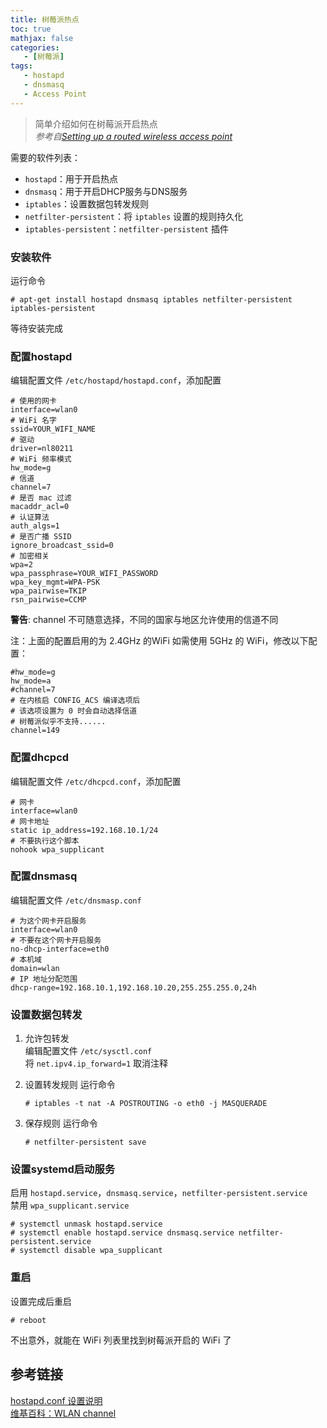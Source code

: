 ```yaml
---
title: 树莓派热点
toc: true
mathjax: false
categories:
   - [树莓派]
tags:
   - hostapd
   - dnsmasq
   - Access Point
---
```


> 简单介绍如何在树莓派开启热点  
> *参考自[Setting up a routed wireless access point](https://www.raspberrypi.org/documentation/computers/configuration.html#setting-up-a-routed-wireless-access-point)*

需要的软件列表：
- `hostapd`：用于开启热点
- `dnsmasq`：用于开启DHCP服务与DNS服务
- `iptables`：设置数据包转发规则
- `netfilter-persistent`：将 `iptables` 设置的规则持久化
- `iptables-persistent`：`netfilter-persistent` 插件

### 安装软件
运行命令
```shell
# apt-get install hostapd dnsmasq iptables netfilter-persistent iptables-persistent
```
等待安装完成

### 配置hostapd
编辑配置文件 `/etc/hostapd/hostapd.conf`，添加配置
```
# 使用的网卡
interface=wlan0
# WiFi 名字
ssid=YOUR_WIFI_NAME
# 驱动
driver=nl80211
# WiFi 频率模式
hw_mode=g
# 信道
channel=7
# 是否 mac 过滤
macaddr_acl=0
# 认证算法
auth_algs=1
# 是否广播 SSID
ignore_broadcast_ssid=0
# 加密相关
wpa=2
wpa_passphrase=YOUR_WIFI_PASSWORD
wpa_key_mgmt=WPA-PSK
wpa_pairwise=TKIP
rsn_pairwise=CCMP
```
**警告**:
channel 不可随意选择，不同的国家与地区允许使用的信道不同  

注：上面的配置启用的为 2.4GHz 的WiFi
如需使用 5GHz 的 WiFi，修改以下配置：
```
#hw_mode=g
hw_mode=a
#channel=7
# 在内核启 CONFIG_ACS 编译选项后
# 该选项设置为 0 时会自动选择信道
# 树莓派似乎不支持......
channel=149
```


### 配置dhcpcd
编辑配置文件 `/etc/dhcpcd.conf`，添加配置
```
# 网卡
interface=wlan0
# 网卡地址
static ip_address=192.168.10.1/24
# 不要执行这个脚本 
nohook wpa_supplicant
```

### 配置dnsmasq
编辑配置文件 `/etc/dnsmasp.conf`
```
# 为这个网卡开启服务
interface=wlan0
# 不要在这个网卡开启服务
no-dhcp-interface=eth0
# 本机域
domain=wlan
# IP 地址分配范围
dhcp-range=192.168.10.1,192.168.10.20,255.255.255.0,24h
```

### 设置数据包转发
1. 允许包转发  
   编辑配置文件 `/etc/sysctl.conf`  
   将 `net.ipv4.ip_forward=1` 取消注释

2. 设置转发规则
   运行命令
   ```shell
   # iptables -t nat -A POSTROUTING -o eth0 -j MASQUERADE 
   ```

3. 保存规则
   运行命令
   ```shell
   # netfilter-persistent save
   ```

### 设置systemd启动服务
启用 `hostapd.service`，`dnsmasq.service`，`netfilter-persistent.service`  
禁用 `wpa_supplicant.service`
```shell
# systemctl unmask hostapd.service
# systemctl enable hostapd.service dnsmasq.service netfilter-persistent.service
# systemctl disable wpa_supplicant
```

### 重启
设置完成后重启
```shell
# reboot
```

不出意外，就能在 WiFi 列表里找到树莓派开启的 WiFi 了

## 参考链接
[hostapd.conf 设置说明](https://w1.fi/cgit/hostap/plain/hostapd/hostapd.conf)  
[维基百科：WLAN channel](https://en.wikipedia.org/wiki/List_of_WLAN_channels)

